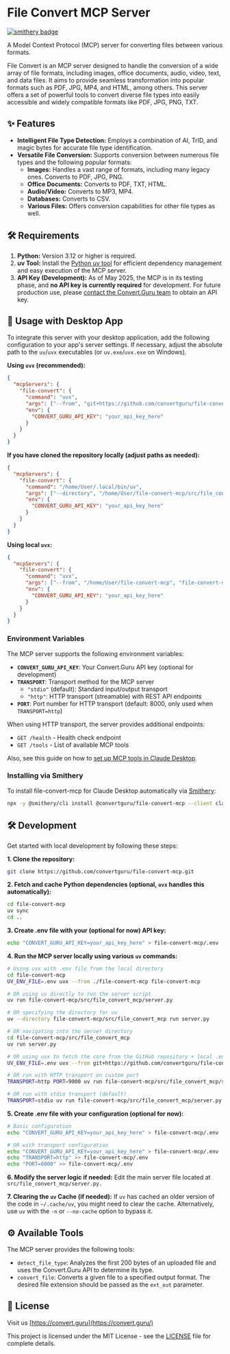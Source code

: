 # File Convert MCP Server
[![smithery badge](https://smithery.ai/badge/@convertguru/file-convert-mcp)](https://smithery.ai/server/@convertguru/file-convert-mcp)

A Model Context Protocol (MCP) server for converting files between various formats.

File Convert is an MCP server designed to handle the conversion of a wide array of file formats, including images, office documents, audio, video, text, and data files. It aims to provide seamless transformation into popular formats such as PDF, JPG, MP4, and HTML, among others. This server offers a set of powerful tools to convert diverse file types into easily accessible and widely compatible formats like PDF, JPG, PNG, TXT.

## ✨ Features

- **Intelligent File Type Detection:** Employs a combination of AI, TrID, and magic bytes for accurate file type identification.
- **Versatile File Conversion:** Supports conversion between numerous file types and the following popular formats:
    - **Images:** Handles a vast range of formats, including many legacy ones. Converts to PDF, JPG, PNG.
    - **Office Documents:** Converts to PDF, TXT, HTML.
    - **Audio/Video:** Converts to MP3, MP4.
    - **Databases:** Converts to CSV.
    - **Various Files:** Offers conversion capabilities for other file types as well.

## 🛠️ Requirements

1. **Python:** Version 3.12 or higher is required.
2. **uv Tool:** Install the [Python uv tool](https://docs.astral.sh/uv/getting-started/installation/) for efficient dependency management and easy execution of the MCP server.
3. **API Key (Development):** As of May 2025, the MCP is in its testing phase, and **no API key is currently required** for development. For future production use, please [contact the Convert.Guru team](https://convert.guru/contact) to obtain an API key.

## 🚀 Usage with Desktop App

To integrate this server with your desktop application, add the following configuration to your app's server settings. If necessary, adjust the absolute path to the `uv`/`uvx` executables (or `uv.exe`/`uvx.exe` on Windows).

**Using `uvx` (recommended):**

```json
{
  "mcpServers": {
    "file-convert": {
      "command": "uvx",
      "args": ["--from", "git+https://github.com/convertguru/file-convert-mcp.git", "file-convert-mcp"],
      "env": {
        "CONVERT_GURU_API_KEY": "your_api_key_here"
      }
    }
  }
}
```

**If you have cloned the repository locally (adjust paths as needed):**

```json
{
  "mcpServers": {
    "file-convert": {
      "command": "/home/User/.local/bin/uv",
      "args": ["--directory", "/home/User/file-convert-mcp/src/file_convert_mcp", "run", "server.py"],
      "env": {
        "CONVERT_GURU_API_KEY": "your_api_key_here"
      }
    }
  }
}
```

**Using local `uvx`:**

```json
{
  "mcpServers": {
    "file-convert": {
      "command": "uvx",
      "args": ["--from", "/home/User/file-convert-mcp", "file-convert-mcp"],
      "env": {
        "CONVERT_GURU_API_KEY": "your_api_key_here"
      }
    }
  }
}
```

### Environment Variables

The MCP server supports the following environment variables:

- **`CONVERT_GURU_API_KEY`**: Your Convert.Guru API key (optional for development)
- **`TRANSPORT`**: Transport method for the MCP server
  - `"stdio"` (default): Standard input/output transport
  - `"http"`: HTTP transport (streamable) with REST API endpoints
- **`PORT`**: Port number for HTTP transport (default: 8000, only used when `TRANSPORT=http`)

When using HTTP transport, the server provides additional endpoints:
- `GET /health` - Health check endpoint
- `GET /tools` - List of available MCP tools

Also, see this guide on how to [set up MCP tools in Claude Desktop](https://modelcontextprotocol.io/quickstart/user#for-claude-desktop-users).

### Installing via Smithery

To install file-convert-mcp for Claude Desktop automatically via [Smithery](https://smithery.ai/server/@convertguru/file-convert-mcp):

```bash
npx -y @smithery/cli install @convertguru/file-convert-mcp --client claude
```

## 🛠️ Development

Get started with local development by following these steps:

**1. Clone the repository:**

```bash
git clone https://github.com/convertguru/file-convert-mcp.git
```

**2. Fetch and cache Python dependencies (optional, `uvx` handles this automatically):**

```bash
cd file-convert-mcp
uv sync
cd ..
```

**3. Create .env file with your (optional for now) API key:**

```bash
echo "CONVERT_GURU_API_KEY=your_api_key_here" > file-convert-mcp/.env
```

**4. Run the MCP server locally using various `uv` commands:**

```bash
# Using uvx with .env file from the local directory
cd file-convert-mcp
UV_ENV_FILE=.env uvx --from ./file-convert-mcp file-convert-mcp

# OR using uv directly to run the server script
uv run file-convert-mcp/src/file_convert_mcp/server.py

# OR specifying the directory for uv
uv --directory file-convert-mcp/src/file_convert_mcp run server.py

# OR navigating into the server directory
cd file-convert-mcp/src/file_convert_mcp
uv run server.py

# OR using uvx to fetch the core from the GitHub repository + local .env file
UV_ENV_FILE=.env uvx --from git+https://github.com/convertguru/file-convert-mcp.git file-convert-mcp

# OR run with HTTP transport on custom port
TRANSPORT=http PORT=9000 uv run file-convert-mcp/src/file_convert_mcp/server.py

# OR run with stdio transport (default)
TRANSPORT=stdio uv run file-convert-mcp/src/file_convert_mcp/server.py
```

**5. Create .env file with your configuration (optional for now):**

```bash
# Basic configuration
echo "CONVERT_GURU_API_KEY=your_api_key_here" > file-convert-mcp/.env

# OR with transport configuration
echo "CONVERT_GURU_API_KEY=your_api_key_here" > file-convert-mcp/.env
echo "TRANSPORT=http" >> file-convert-mcp/.env
echo "PORT=8000" >> file-convert-mcp/.env
```

**6. Modify the server logic if needed:**
Edit the main server file located at `src/file_convert_mcp/server.py.`

**7. Clearing the `uv` Cache (if needed):**
If `uv` has cached an older version of the code in `~/.cache/uv`, you might need to clear the cache. Alternatively, use `uv` with the `-n` or `--no-cache` option to bypass it.

## ⚙️ Available Tools

The MCP server provides the following tools:

* `detect_file_type`: Analyzes the first 200 bytes of an uploaded file and uses the Convert.Guru API to determine its type.
* `convert_file`: Converts a given file to a specified output format. The desired file extension should be passed as the `ext_out` parameter.

## 📜 License

Visit us [https://convert.guru](https://convert.guru/)

This project is licensed under the MIT License - see the [LICENSE](LICENSE) file for complete details.
